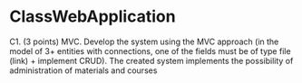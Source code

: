 # ClassWebApplication
C1. (3 points) MVC. Develop the system using the MVC approach (in the model of 3+ entities with connections, one of the fields must be of type file (link) + implement CRUD).
The created system implements the possibility of administration of materials and courses

